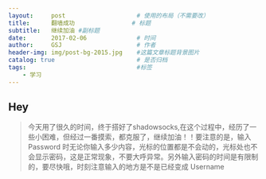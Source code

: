 ```yaml
---
layout:     post   				    # 使用的布局（不需要改）
title:      翻墙成功 				# 标题 
subtitle:   继续加油 #副标题
date:       2017-02-06 				# 时间
author:     GSJ						# 作者
header-img: img/post-bg-2015.jpg 	#这篇文章标题背景图片
catalog: true 						# 是否归档
tags:								#标签
    - 学习
---
```


## Hey
>今天用了很久的时间，终于搭好了shadowsocks,在这个过程中，经历了一些小困难，但经过一番摸索，都克服了，继续加油！！要注意的是，输入 Password 时无论你输入多少内容，光标的位置都是不会动的，光标处也不会显示密码，这是正常现象，不要大呼异常。另外输入密码的时间是有限制的，要尽快哦，时刻注意输入的地方是不是已经变成 Username 
